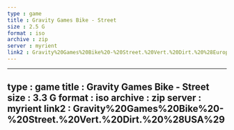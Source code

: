 ```yaml
---
type : game
title : Gravity Games Bike - Street
size : 2.5 G
format : iso
archive : zip
server : myrient
link2 : Gravity%20Games%20Bike%20-%20Street.%20Vert.%20Dirt.%20%28Europe%29%20%28En%2CFr%2CDe%2CEs%2CIt%29
---
```

---
type : game
title : Gravity Games Bike - Street
size : 3.3 G
format : iso
archive : zip
server : myrient
link2 : Gravity%20Games%20Bike%20-%20Street.%20Vert.%20Dirt.%20%28USA%29
---
